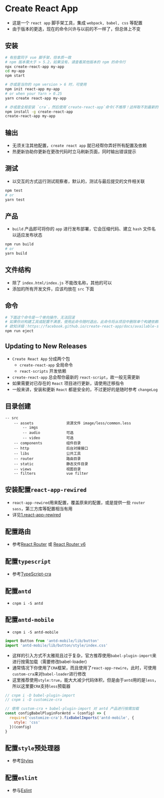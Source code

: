 # Create React App

* 这是一个 `react app` 脚手架工具，集成 `webpack, babel, css` 等配置
* 由于版本的更迭，现在的命令兴许与以前的不一样了，但总体上不变

## 安装

```bash
# 有些雷同于 vue 脚手架，但本质一致
# npm 版本需大于 > 5.2，如果没有，请查看其他版本的 npm 的命令行
npx create-react-app my-app
cd my-app
npm start

# 亦或是当你的 npm version > 6 时，可使用
npm init react-app my-app
# or when your Yarn > 0.25
yarn create react-app my-app

# 亦或是全局安装 `cra`，然后使用`create-react-app`命令(不推荐！这样取不到最新的 react-app 模板)
npm install -g create-react-app
create-react-app my-app
```

## 输出

* 无须关注其他配置，`create react app` 就已经帮你弄好所有配置及依赖
* 热更新协助你更新在更改代码时立马刷新页面，同时输出错误提示


## 测试

* 以交互的方式运行测试观察者，默认的，测试与最后提交的文件相关联

```bash
npm test
# or
yarn test
```

## 产品 

* `build` 产品即可将你的 `app` 进行发布部署，它会压缩代码、建立 `hash` 文件名以适应发布状态

```bash
npm run build
# or
yarn build
```

## 文件结构

* 除了 `index.html/index.js` 不能改名称，其他的可以
* 添加的所有开发文件，应该均放在 `src` 下面

## 命令

```bash
# 下面这个命令是一个单向操作，无法回滚
# 如果你对构建工具或配置不满意，使用此命令随时退出，此命令将从项目中删除单个构建依赖项
# 欲知详细：https://facebook.github.io/create-react-app/docs/available-scripts
npm run eject
```

## Updating to New Releases

* `Create React App` 分成两个包
    * `create-react-app` 全局命令
    * `react-scripts` 开发依赖
* `create-react-app` 总会帮你最新的 `react-script`，故一般无需更新
* 如果需要对已存在的 `React` 项目进行更新，请使用迁移指令
* 一般来讲，安装和更新 `React` 都是安全的，不过更好的是随时参考 `changeLog`


## 目录创建

```
-- src
    -- assets               资源文件 image/less/common.less
        -- imgs             
        -- audio            可选             
        -- video            可选             
    -- components           组件目录
    -- http                 后台对接接口
    -- libs                 公共工具
    -- router               路由目录
    -- static               静态文件目录
    -- views                视图目录
    -- filters              vue filter
```


## 安装配置`react-app-rewired`

* `react-app-rewired`用来配置，覆盖原来的配置，或是提供一些 `router` `sass`，第三方库等配置相当有用
* 详见[1.react-app-rewired](./1.react-app-rewired.md)


## 配置路由

* 参考[React Router](./2.v5-react-router.md) 或 [React Router v6](./2.v6-react-router.md)


## 配置`typescript`

* 参考[TypeScript-cra](./3.typescript-cra.md)


## 配置`antd`

* `cnpm i -S antd`


## 配置`antd-mobile`

* `cnpm i -S antd-mobile`

```js
import Button from 'antd-mobile/lib/button'
import 'antd-mobile/lib/button/style/index.css'
```

* 这样的引入方式不太雅观且过于复杂，官方推荐使用`babel-plugin-import`来进行按需加载（需要修改babel-loader)
* 通常情况下你使用了`CRA`框架，而且使用了`react-app-rewire`，此时，可使用`custom-cra`来对`babel-loader`进行修改
* 这里推荐使用`style:true`，能大大减少代码体积，但是由于`antd`用的是`less`，所以这里要`CRA`支持`less`预载器

```js
// cnpm i -D babel-plugin-import
// cnpm i -D customize-cra

// 使用 custom-cra + babel-plugin-import 对 antd 产品进行按需加载
const configBabelPluginForAntd = (config) => {
  require('customize-cra').fixBabelImports('antd-mobile', {
    style: 'css'
  })(config)
}
```


## 配置`style`预处理器

* 参考[Styles](./4.styles.md)


## 配置`eslint`

* 参与[Eslint](./)
